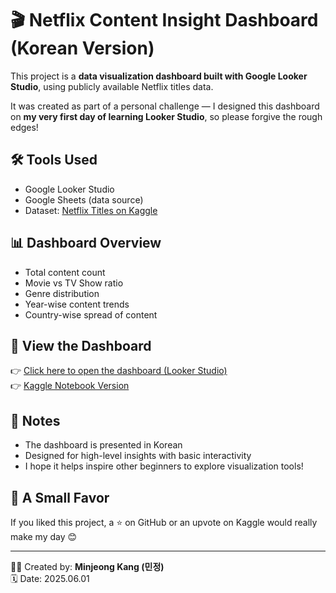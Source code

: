 # 🎬 Netflix Content Insight Dashboard (Korean Version)

This project is a **data visualization dashboard built with Google Looker Studio**, using publicly available Netflix titles data.

It was created as part of a personal challenge — I designed this dashboard on **my very first day of learning Looker Studio**, so please forgive the rough edges!

## 🛠️ Tools Used
- Google Looker Studio
- Google Sheets (data source)
- Dataset: [Netflix Titles on Kaggle](https://www.kaggle.com/datasets/shivamb/netflix-shows)

## 📊 Dashboard Overview
- Total content count
- Movie vs TV Show ratio
- Genre distribution
- Year-wise content trends
- Country-wise spread of content

## 📎 View the Dashboard
👉 [Click here to open the dashboard (Looker Studio)](https://lookerstudio.google.com/reporting/d4c58b32-2694-496d-b04e-f62f97515bdc)  
👉 [Kaggle Notebook Version](https://www.kaggle.com/code/kangminjung0405/exploring-netflix-data-with-looker-studio-korean)

## 🧠 Notes
- The dashboard is presented in Korean
- Designed for high-level insights with basic interactivity
- I hope it helps inspire other beginners to explore visualization tools!

## 🙌 A Small Favor
If you liked this project, a ⭐️ on GitHub or an upvote on Kaggle would really make my day 😊

---

👩‍💻 Created by: **Minjeong Kang (민정)**  
🗓️ Date: 2025.06.01
